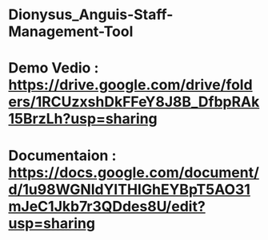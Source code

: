 # Dionysus_Anguis-Staff-Management-Tool
# Demo Vedio : https://drive.google.com/drive/folders/1RCUzxshDkFFeY8J8B_DfbpRAk15BrzLh?usp=sharing
# Documentaion : https://docs.google.com/document/d/1u98WGNldYITHIGhEYBpT5AO31mJeC1Jkb7r3QDdes8U/edit?usp=sharing

